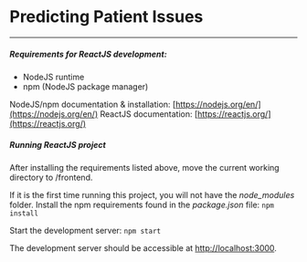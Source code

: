 # Predicting Patient Issues

---

##### Requirements for ReactJS development:

- NodeJS runtime
- npm (NodeJS package manager)

NodeJS/npm documentation & installation: [https://nodejs.org/en/](https://nodejs.org/en/)
ReactJS documentation: [https://reactjs.org/](https://reactjs.org/)

##### Running ReactJS project

After installing the requirements listed above, move the current working directory to /frontend.

If it is the first time running this project, you will not have the _node_modules_ folder. Install the npm requirements found in the _package.json_ file: `npm install`

Start the development server: `npm start`

The development server should be accessible at [http://localhost:3000](http://localhost:3000).
